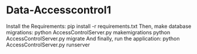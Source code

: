 # Data-Accesscontrol1
Install the Requirements: pip install -r requirements.txt
Then, make database migrations: python AccessControlServer.py makemigrations
python AccessControlServer.py migrate
And finally, run the application: python AccessControlServer.py runserver

